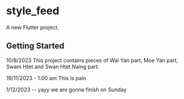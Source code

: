 # style_feed

A new Flutter project.

## Getting Started

10/8/2023
This project contains pieces of Wai Yan part, Moe Yan part, Swam Htet and Swan Htet Naing part.


19/11/2023 - 1:00 am
This is pain

1/12/2023 -- yayy we are gonna finish on Sunday
